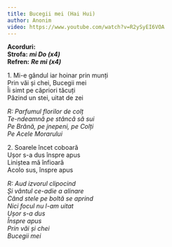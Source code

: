 ```yaml
---
title: Bucegii mei (Hai Hui)
author: Anonim
video: https://www.youtube.com/watch?v=R2ySyEI6VOA
---
```


**Acorduri:**  
**Strofa:** ***mi Do (x4)***  
**Refren:** ***Re mi (x4)***  

1\. Mi-e gândul iar hoinar prin munți  
Prin văi și chei, Bucegii mei  
Îi simt pe căpriori tăcuți  
Păzind un stei, uitat de zei  

*R: Parfumul florilor de colț*  
*Te-ndeamnă pe stâncă să sui*  
*Pe Brână, pe jnepeni, pe Colți*  
*Pe Acele Morarului*  

2\. Soarele încet coboară  
Ușor s-a dus înspre apus  
Liniștea mă înfioară  
Acolo sus, înspre apus  

*R: Aud izvorul clipocind*  
*Și vântul ce-adie a alinare*  
*Când stele pe boltă se aprind*  
*Nici focul nu l-am uitat*  
*Ușor s-a dus*  
*Înspre apus*  
*Prin văi și chei*  
*Bucegii mei*  

